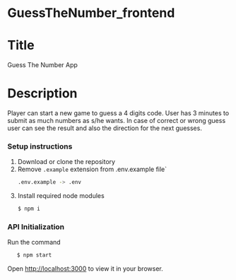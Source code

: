 # GuessTheNumber_frontend


# Title

Guess The Number App

# Description

Player can start a new game to guess a 4 digits code. User has 3 minutes to submit as much numbers as s/he wants.
In case of correct or wrong guess user can see the result and also the direction for the next guesses.
### Setup instructions

1. Download or clone the repository
2. Remove `.example` extension from .env.example file`
   ```sh
   .env.example -> .env
   ```
5. Install required node modules
   ```sh
   $ npm i
   ```

### API Initialization

Run the command

```sh
   $ npm start
```
 Open [http://localhost:3000](http://localhost:3000) to view it in your browser.
